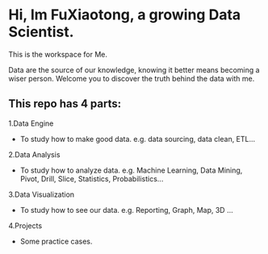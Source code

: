 


# Hi, Im FuXiaotong, a growing Data Scientist.

This is the workspace for Me.

Data are the source of our knowledge, knowing it better means becoming a wiser person. 
Welcome you to discover the truth behind the data with me.


## This repo has 4 parts:

1.Data Engine
  - To study how to make good data. e.g. data sourcing, data clean, ETL...

2.Data Analysis
  - To study how to analyze data. e.g. Machine Learning, Data Mining, Pivot, Drill, Slice, Statistics, Probabilistics...

3.Data Visualization
  - To study how to see our data. e.g. Reporting, Graph, Map, 3D ...

4.Projects
  - Some practice cases.



